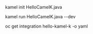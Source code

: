 kamel init HelloCamelK.java

kamel run HelloCamelK.java --dev

oc get integration hello-kamel-k -o yaml